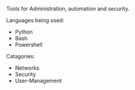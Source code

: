 Tools for Administration, automation and security.

Languages being used:
 - Python
 - Bash
 - Powershell

Catagories:
 - Networks
 - Security
 - User-Management

